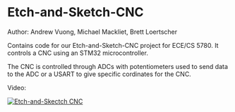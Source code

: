 # Etch-and-Sketch-CNC
Author: Andrew Vuong, Michael Mackliet, Brett Loertscher

Contains code for our Etch-and-Sketch-CNC project for ECE/CS 5780. It controls a CNC using an STM32 microcontroller. 

The CNC is controlled through ADCs with potentiometers used to send data to the ADC or a USART to give specific cordinates for the CNC.

Video:

[![Etch-and-Skectch CNC](https://img.youtube.com/vi/k5wPZZEIADg/0.jpg)](https://youtu.be/k5wPZZEIADg "Etch-and-Sketch CNC")
